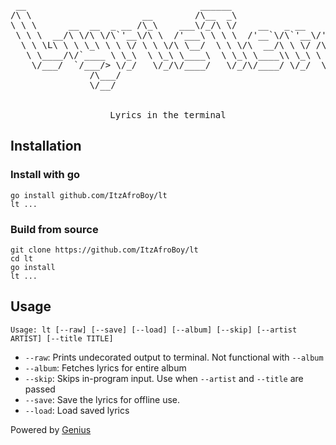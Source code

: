 <div align="center">
<pre>
 __                                 ______                             
/\ \                     __        /\__  _\                            
\ \ \      __  __  _ __ /\_\    ___\/_/\ \/    __   _ __    ___ ___    
 \ \ \  __/\ \/\ \/\`'__\/\ \  /'___\ \ \ \  /'__`\/\`'__\/' __` __`\  
  \ \ \L\ \ \ \_\ \ \ \/ \ \ \/\ \__/  \ \ \/\  __/\ \ \/ /\ \/\ \/\ \ 
   \ \____/\/`____ \ \_\  \ \_\ \____\  \ \_\ \____\\ \_\ \ \_\ \_\ \_\
    \/___/  `/___/> \/_/   \/_/\/____/   \/_/\/____/ \/_/  \/_/\/_/\/_/
               /\___/                                                  
               \/__/                                                   
<br>
Lyrics in the terminal
</pre>
</div>

## Installation

### Install with go

```shell
go install github.com/ItzAfroBoy/lt
lt ...
```

### Build from source

```shell
git clone https://github.com/ItzAfroBoy/lt
cd lt
go install
lt ...
```

## Usage

`Usage: lt [--raw] [--save] [--load] [--album] [--skip] [--artist ARTIST] [--title TITLE]`  

- `--raw`: Prints undecorated output to terminal. Not functional with `--album`  
- `--album`: Fetches lyrics for entire album  
- `--skip`: Skips in-program input. Use when `--artist` and `--title` are passed  
- `--save`: Save the lyrics for offline use.
- `--load`: Load saved lyrics

Powered by [Genius](https://genius.com)

